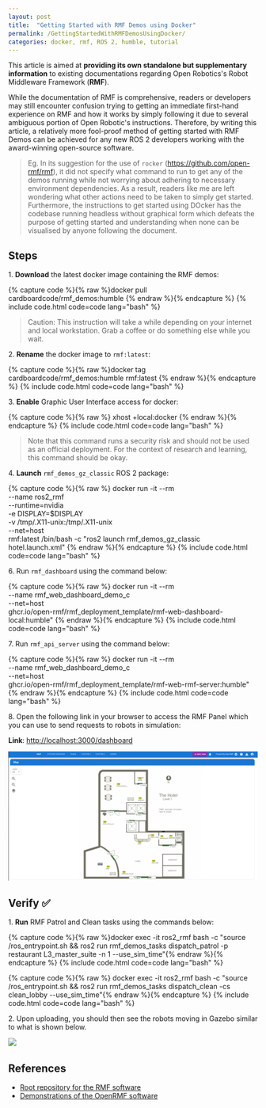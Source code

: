 ```yaml
---
layout: post
title:  "Getting Started with RMF Demos using Docker"
permalink: /GettingStartedWithRMFDemosUsingDocker/
categories: docker, rmf, ROS 2, humble, tutorial
---
```


This article is aimed at **providing its own standalone but supplementary information** to existing documentations regarding Open Robotics's Robot Middleware Framework (**RMF**).

While the documentation of RMF is comprehensive, readers or developers may still encounter confusion trying to getting an immediate first-hand experience on RMF and how it works by simply following it due to several ambiguous portion of Open Robotic's instructions. Therefore, by writing this article, a relatively more fool-proof method of getting started with RMF Demos can be achieved for any new ROS 2 developers working with the award-winning open-source software.

> Eg. In its suggestion for the use of `rocker` (https://github.com/open-rmf/rmf), it did not specify what command to run to get any of the demos running while not worrying about adhering to necessary environment dependencies. As a result, readers like me are left wondering what other actions need to be taken to simply get started. Furthermore, the instructions to get started using DOcker has the codebase running headless without graphical form which defeats the purpose of getting started and understanding when none can be visualised by anyone following the document.

## **Steps**

1\. **Download** the latest docker image containing the RMF demos:

{% capture code %}{% raw %}docker pull cardboardcode/rmf_demos:humble
{% endraw %}{% endcapture %}
{% include code.html code=code lang="bash" %}

> Caution: This instruction will take a while depending on your internet and local workstation. Grab a coffee or do something else while you wait. 

2\. **Rename** the docker image to `rmf:latest`:

{% capture code %}{% raw %}docker tag cardboardcode/rmf_demos:humble rmf:latest
{% endraw %}{% endcapture %}
{% include code.html code=code lang="bash" %}

3\. **Enable** Graphic User Interface access for docker:

{% capture code %}{% raw %}
xhost +local:docker
{% endraw %}{% endcapture %}
{% include code.html code=code lang="bash" %}

> Note that this command runs a security risk and should not be used as an official deployment. For the context of research and learning, this command should be okay.

4\. **Launch** `rmf_demos_gz_classic` ROS 2 package:

{% capture code %}{% raw %}
docker run -it --rm \
 --name ros2_rmf \
 --runtime=nvidia \
 -e DISPLAY=$DISPLAY \
 -v /tmp/.X11-unix:/tmp/.X11-unix \
 --net=host \
 rmf:latest /bin/bash -c "ros2 launch rmf_demos_gz_classic hotel.launch.xml"
{% endraw %}{% endcapture %}
{% include code.html code=code lang="bash" %}

6\. Run `rmf_dashboard` using the command below:

{% capture code %}{% raw %}
docker run -it --rm \
 --name rmf_web_dashboard_demo_c \
 --net=host \
 ghcr.io/open-rmf/rmf_deployment_template/rmf-web-dashboard-local:humble"
{% endraw %}{% endcapture %}
{% include code.html code=code lang="bash" %}

7\. Run `rmf_api_server` using the command below:

{% capture code %}{% raw %}
docker run -it --rm \
 --name rmf_web_dashboard_demo_c \
 --net=host \
 ghcr.io/open-rmf/rmf_deployment_template/rmf-web-rmf-server:humble"
{% endraw %}{% endcapture %}
{% include code.html code=code lang="bash" %}

8\. Open the following link in your browser to access the RMF Panel which you can use to send requests to robots in simulation:

**Link**: [http://localhost:3000/dashboard](http://localhost:3000/dashboard)

![](/img/2024_05_23/rmf_dashboard.png)

## **Verify** ✅

1\. **Run** RMF Patrol and Clean tasks using the commands below:

{% capture code %}{% raw %}docker exec -it ros2_rmf bash -c "source /ros_entrypoint.sh && ros2 run rmf_demos_tasks dispatch_patrol -p restaurant  L3_master_suite -n 1 --use_sim_time"{% endraw %}{% endcapture %}
{% include code.html code=code lang="bash" %}

{% capture code %}{% raw %}
docker exec -it ros2_rmf bash -c "source /ros_entrypoint.sh && ros2 run rmf_demos_tasks dispatch_clean -cs clean_lobby --use_sim_time"{% endraw %}{% endcapture %}
{% include code.html code=code lang="bash" %}

2\. Upon uploading, you should then see the robots moving in Gazebo similar to what is shown below. 

![](/img/2024_05_23/tinybot_1_actions_rmf_hotel_spedup.gif)

## **References**

- [Root repository for the RMF software](https://github.com/open-rmf/rmf)
- [Demonstrations of the OpenRMF software](https://github.com/open-rmf/rmf_demos?tab=readme-ov-file)